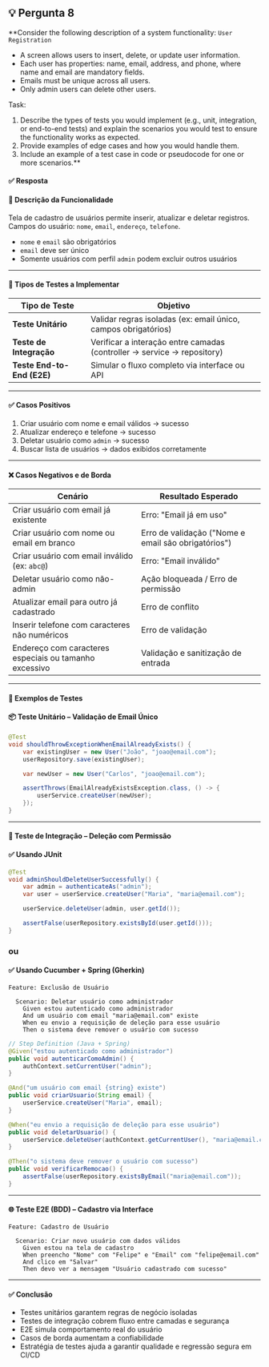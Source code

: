 ## 💡 Pergunta 8

**Consider the following description of a system functionality: `User Registration`

- A screen allows users to insert, delete, or update user information.
- Each user has properties: name, email, address, and phone, where name and email are mandatory fields.
- Emails must be unique across all users.
- Only admin users can delete other users.

Task:

1. Describe the types of tests you would implement (e.g., unit, integration, or end-to-end tests) and explain the scenarios you would test to ensure the functionality works as expected.
2. Provide examples of edge cases and how you would handle them.
3. Include an example of a test case in code or pseudocode for one or more scenarios.**

#### ✅ Resposta

#### 🎯 Descrição da Funcionalidade

Tela de cadastro de usuários permite inserir, atualizar e deletar registros.
Campos do usuário: `nome`, `email`, `endereço`, `telefone`.
- `nome` e `email` são obrigatórios
- `email` deve ser único
- Somente usuários com perfil `admin` podem excluir outros usuários

---

#### 🧪 Tipos de Testes a Implementar

| Tipo de Teste        | Objetivo                                                                 |
|----------------------|--------------------------------------------------------------------------|
| **Teste Unitário**   | Validar regras isoladas (ex: email único, campos obrigatórios)           |
| **Teste de Integração** | Verificar a interação entre camadas (controller → service → repository) |
| **Teste End-to-End (E2E)** | Simular o fluxo completo via interface ou API                        |

---

#### ✅ Casos Positivos

1. Criar usuário com nome e email válidos → sucesso
2. Atualizar endereço e telefone → sucesso
3. Deletar usuário como `admin` → sucesso
4. Buscar lista de usuários → dados exibidos corretamente

---

#### ❌ Casos Negativos e de Borda

| Cenário                                                    | Resultado Esperado                                      |
|-------------------------------------------------------------|----------------------------------------------------------|
| Criar usuário com email já existente                        | Erro: "Email já em uso"                                  |
| Criar usuário com nome ou email em branco                   | Erro de validação ("Nome e email são obrigatórios")     |
| Criar usuário com email inválido (ex: `abc@`)               | Erro: "Email inválido"                                   |
| Deletar usuário como não-admin                              | Ação bloqueada / Erro de permissão                       |
| Atualizar email para outro já cadastrado                    | Erro de conflito                                         |
| Inserir telefone com caracteres não numéricos               | Erro de validação                                        |
| Endereço com caracteres especiais ou tamanho excessivo      | Validação e sanitização de entrada                       |

---

#### 🧪 Exemplos de Testes

#### 📦 Teste Unitário – Validação de Email Único

```java
@Test
void shouldThrowExceptionWhenEmailAlreadyExists() {
    var existingUser = new User("João", "joao@email.com");
    userRepository.save(existingUser);

    var newUser = new User("Carlos", "joao@email.com");

    assertThrows(EmailAlreadyExistsException.class, () -> {
        userService.createUser(newUser);
    });
}
```

---

#### 🔄 Teste de Integração – Deleção com Permissão

#### ✅ Usando JUnit

```java
@Test
void adminShouldDeleteUserSuccessfully() {
    var admin = authenticateAs("admin");
    var user = userService.createUser("Maria", "maria@email.com");

    userService.deleteUser(admin, user.getId());

    assertFalse(userRepository.existsById(user.getId()));
}
```

### **ou**

#### ✅ Usando Cucumber + Spring (Gherkin)

```gherkin
Feature: Exclusão de Usuário

  Scenario: Deletar usuário como administrador
    Given estou autenticado como administrador
    And um usuário com email "maria@email.com" existe
    When eu envio a requisição de deleção para esse usuário
    Then o sistema deve remover o usuário com sucesso
```

```java
// Step Definition (Java + Spring)
@Given("estou autenticado como administrador")
public void autenticarComoAdmin() {
    authContext.setCurrentUser("admin");
}

@And("um usuário com email {string} existe")
public void criarUsuario(String email) {
    userService.createUser("Maria", email);
}

@When("eu envio a requisição de deleção para esse usuário")
public void deletarUsuario() {
    userService.deleteUser(authContext.getCurrentUser(), "maria@email.com");
}

@Then("o sistema deve remover o usuário com sucesso")
public void verificarRemocao() {
    assertFalse(userRepository.existsByEmail("maria@email.com"));
}
```

---

#### 🌐 Teste E2E (BDD) – Cadastro via Interface

```gherkin
Feature: Cadastro de Usuário

  Scenario: Criar novo usuário com dados válidos
    Given estou na tela de cadastro
    When preencho "Nome" com "Felipe" e "Email" com "felipe@email.com"
    And clico em "Salvar"
    Then devo ver a mensagem "Usuário cadastrado com sucesso"
```

---

#### ✅ Conclusão

- Testes unitários garantem regras de negócio isoladas
- Testes de integração cobrem fluxo entre camadas e segurança
- E2E simula comportamento real do usuário
- Casos de borda aumentam a confiabilidade
- Estratégia de testes ajuda a garantir qualidade e regressão segura em CI/CD
